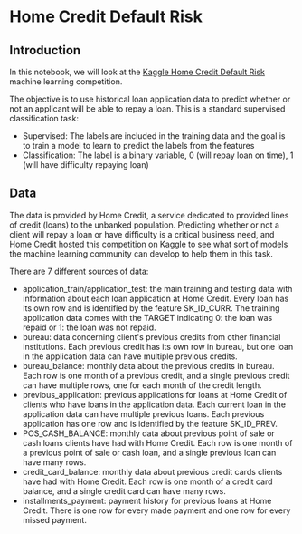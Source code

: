 # Home Credit Default Risk

## Introduction
In this notebook, we will look at the [Kaggle Home Credit Default Risk](https://www.kaggle.com/c/home-credit-default-risk "Kaggle Home Credit Default Risk")  machine learning competition.

The objective is to use historical loan application data to predict whether or not an applicant will be able to repay a loan. This is a standard supervised classification task:

* Supervised: The labels are included in the training data and the goal is to train a model to learn to predict the labels from the features
* Classification: The label is a binary variable, 0 (will repay loan on time), 1 (will have difficulty repaying loan)

## Data
The data is provided by Home Credit, a service dedicated to provided lines of credit (loans) to the unbanked population. Predicting whether or not a client will repay a loan or have difficulty is a critical business need, and Home Credit hosted this competition on Kaggle to see what sort of models the machine learning community can develop to help them in this task.

There are 7 different sources of data:

* application_train/application_test: the main training and testing data with information about each loan application at Home Credit. Every loan has its own row and is identified by the feature SK_ID_CURR. The training application data comes with the TARGET indicating 0: the loan was repaid or 1: the loan was not repaid.
* bureau: data concerning client's previous credits from other financial institutions. Each previous credit has its own row in bureau, but one loan in the application data can have multiple previous credits.
* bureau_balance: monthly data about the previous credits in bureau. Each row is one month of a previous credit, and a single previous credit can have multiple rows, one for each month of the credit length.
* previous_application: previous applications for loans at Home Credit of clients who have loans in the application data. Each current loan in the application data can have multiple previous loans. Each previous application has one row and is identified by the feature SK_ID_PREV.
* POS_CASH_BALANCE: monthly data about previous point of sale or cash loans clients have had with Home Credit. Each row is one month of a previous point of sale or cash loan, and a single previous loan can have many rows.
* credit_card_balance: monthly data about previous credit cards clients have had with Home Credit. Each row is one month of a credit card balance, and a single credit card can have many rows.
* installments_payment: payment history for previous loans at Home Credit. There is one row for every made payment and one row for every missed payment.
